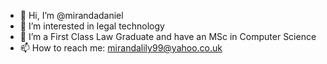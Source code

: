- 👋 Hi, I’m @mirandadaniel
- 👀 I’m interested in legal technology 
- 🌱 I’m a First Class Law Graduate and have an MSc in Computer Science 
- 📫 How to reach me: mirandalily99@yahoo.co.uk

<!---
mirandadaniel/mirandadaniel is a ✨ special ✨ repository because its `README.md` (this file) appears on your GitHub profile.
You can click the Preview link to take a look at your changes.
--->
